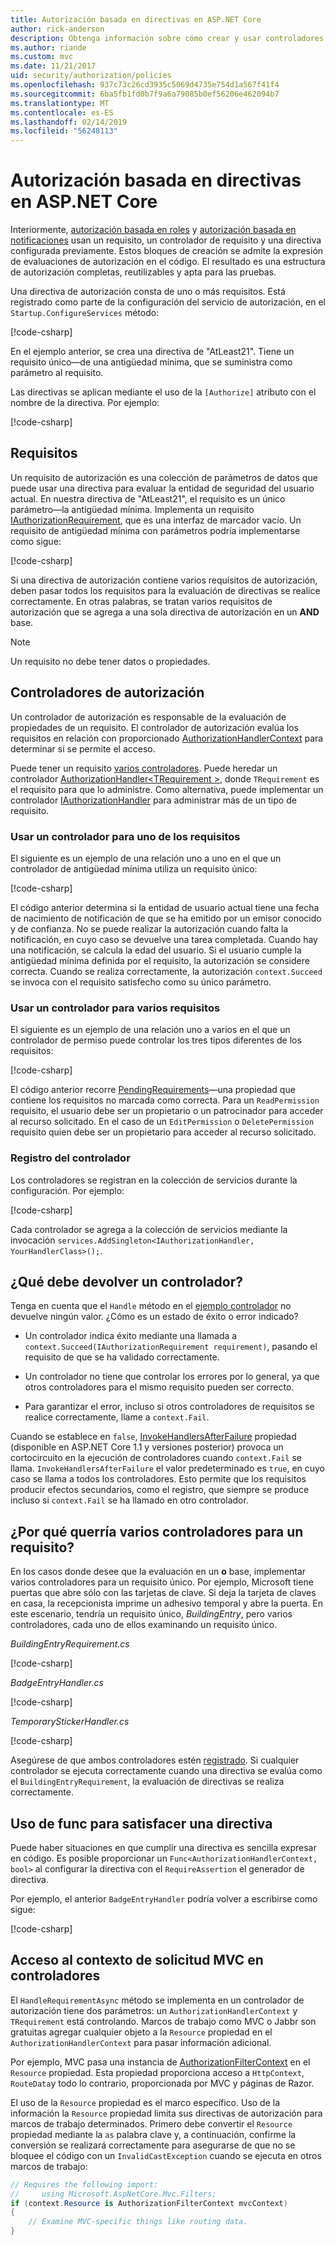 ```yaml
---
title: Autorización basada en directivas en ASP.NET Core
author: rick-anderson
description: Obtenga información sobre cómo crear y usar controladores de la directiva de autorización para exigir los requisitos de autorización en una aplicación ASP.NET Core.
ms.author: riande
ms.custom: mvc
ms.date: 11/21/2017
uid: security/authorization/policies
ms.openlocfilehash: 937c73c26cd3935c5069d4735e754d1a567f41f4
ms.sourcegitcommit: 6ba5fb1fd0b7f9a6a79085b0ef56206e462094b7
ms.translationtype: MT
ms.contentlocale: es-ES
ms.lasthandoff: 02/14/2019
ms.locfileid: "56248113"
---
```

# <a name="policy-based-authorization-in-aspnet-core"></a>Autorización basada en directivas en ASP.NET Core

Interiormente, [autorización basada en roles](xref:security/authorization/roles) y [autorización basada en notificaciones](xref:security/authorization/claims) usan un requisito, un controlador de requisito y una directiva configurada previamente. Estos bloques de creación se admite la expresión de evaluaciones de autorización en el código. El resultado es una estructura de autorización completas, reutilizables y apta para las pruebas.

Una directiva de autorización consta de uno o más requisitos. Está registrado como parte de la configuración del servicio de autorización, en el `Startup.ConfigureServices` método:

[!code-csharp[](policies/samples/PoliciesAuthApp1/Startup.cs?range=40-41,50-55,63,72)]

En el ejemplo anterior, se crea una directiva de "AtLeast21". Tiene un requisito único&mdash;de una antigüedad mínima, que se suministra como parámetro al requisito.

Las directivas se aplican mediante el uso de la `[Authorize]` atributo con el nombre de la directiva. Por ejemplo:

[!code-csharp[](policies/samples/PoliciesAuthApp1/Controllers/AlcoholPurchaseController.cs?name=snippet_AlcoholPurchaseControllerClass&highlight=4)]

## <a name="requirements"></a>Requisitos

Un requisito de autorización es una colección de parámetros de datos que puede usar una directiva para evaluar la entidad de seguridad del usuario actual. En nuestra directiva de "AtLeast21", el requisito es un único parámetro&mdash;la antigüedad mínima. Implementa un requisito [IAuthorizationRequirement](/dotnet/api/microsoft.aspnetcore.authorization.iauthorizationrequirement), que es una interfaz de marcador vacío. Un requisito de antigüedad mínima con parámetros podría implementarse como sigue:

[!code-csharp[](policies/samples/PoliciesAuthApp1/Services/Requirements/MinimumAgeRequirement.cs?name=snippet_MinimumAgeRequirementClass)]

Si una directiva de autorización contiene varios requisitos de autorización, deben pasar todos los requisitos para la evaluación de directivas se realice correctamente. En otras palabras, se tratan varios requisitos de autorización que se agrega a una sola directiva de autorización en un **AND** base.

> [!NOTE]
> Un requisito no debe tener datos o propiedades.

<a name="security-authorization-policies-based-authorization-handler"></a>

## <a name="authorization-handlers"></a>Controladores de autorización

Un controlador de autorización es responsable de la evaluación de propiedades de un requisito. El controlador de autorización evalúa los requisitos en relación con proporcionado [AuthorizationHandlerContext](/dotnet/api/microsoft.aspnetcore.authorization.authorizationhandlercontext) para determinar si se permite el acceso.

Puede tener un requisito [varios controladores](#security-authorization-policies-based-multiple-handlers). Puede heredar un controlador [AuthorizationHandler\<TRequirement >](/dotnet/api/microsoft.aspnetcore.authorization.authorizationhandler-1), donde `TRequirement` es el requisito para que lo administre. Como alternativa, puede implementar un controlador [IAuthorizationHandler](/dotnet/api/microsoft.aspnetcore.authorization.iauthorizationhandler) para administrar más de un tipo de requisito.

### <a name="use-a-handler-for-one-requirement"></a>Usar un controlador para uno de los requisitos

<a name="security-authorization-handler-example"></a>

El siguiente es un ejemplo de una relación uno a uno en el que un controlador de antigüedad mínima utiliza un requisito único:

[!code-csharp[](policies/samples/PoliciesAuthApp1/Services/Handlers/MinimumAgeHandler.cs?name=snippet_MinimumAgeHandlerClass)]

El código anterior determina si la entidad de usuario actual tiene una fecha de nacimiento de notificación de que se ha emitido por un emisor conocido y de confianza. No se puede realizar la autorización cuando falta la notificación, en cuyo caso se devuelve una tarea completada. Cuando hay una notificación, se calcula la edad del usuario. Si el usuario cumple la antigüedad mínima definida por el requisito, la autorización se considere correcta. Cuando se realiza correctamente, la autorización `context.Succeed` se invoca con el requisito satisfecho como su único parámetro.

### <a name="use-a-handler-for-multiple-requirements"></a>Usar un controlador para varios requisitos

El siguiente es un ejemplo de una relación uno a varios en el que un controlador de permiso puede controlar los tres tipos diferentes de los requisitos:

[!code-csharp[](policies/samples/PoliciesAuthApp1/Services/Handlers/PermissionHandler.cs?name=snippet_PermissionHandlerClass)]

El código anterior recorre [PendingRequirements](/dotnet/api/microsoft.aspnetcore.authorization.authorizationhandlercontext.pendingrequirements#Microsoft_AspNetCore_Authorization_AuthorizationHandlerContext_PendingRequirements)&mdash;una propiedad que contiene los requisitos no marcada como correcta. Para un `ReadPermission` requisito, el usuario debe ser un propietario o un patrocinador para acceder al recurso solicitado. En el caso de un `EditPermission` o `DeletePermission` requisito quien debe ser un propietario para acceder al recurso solicitado.

<a name="security-authorization-policies-based-handler-registration"></a>

### <a name="handler-registration"></a>Registro del controlador

Los controladores se registran en la colección de servicios durante la configuración. Por ejemplo:

[!code-csharp[](policies/samples/PoliciesAuthApp1/Startup.cs?range=40-41,50-55,63-65,72)]

Cada controlador se agrega a la colección de servicios mediante la invocación `services.AddSingleton<IAuthorizationHandler, YourHandlerClass>();`.

## <a name="what-should-a-handler-return"></a>¿Qué debe devolver un controlador?

Tenga en cuenta que el `Handle` método en el [ejemplo controlador](#security-authorization-handler-example) no devuelve ningún valor. ¿Cómo es un estado de éxito o error indicado?

* Un controlador indica éxito mediante una llamada a `context.Succeed(IAuthorizationRequirement requirement)`, pasando el requisito de que se ha validado correctamente.

* Un controlador no tiene que controlar los errores por lo general, ya que otros controladores para el mismo requisito pueden ser correcto.

* Para garantizar el error, incluso si otros controladores de requisitos se realice correctamente, llame a `context.Fail`.

Cuando se establece en `false`, [InvokeHandlersAfterFailure](/dotnet/api/microsoft.aspnetcore.authorization.authorizationoptions.invokehandlersafterfailure#Microsoft_AspNetCore_Authorization_AuthorizationOptions_InvokeHandlersAfterFailure) propiedad (disponible en ASP.NET Core 1.1 y versiones posterior) provoca un cortocircuito en la ejecución de controladores cuando `context.Fail` se llama. `InvokeHandlersAfterFailure` el valor predeterminado es `true`, en cuyo caso se llama a todos los controladores. Esto permite que los requisitos producir efectos secundarios, como el registro, que siempre se produce incluso si `context.Fail` se ha llamado en otro controlador.

<a name="security-authorization-policies-based-multiple-handlers"></a>

## <a name="why-would-i-want-multiple-handlers-for-a-requirement"></a>¿Por qué querría varios controladores para un requisito?

En los casos donde desee que la evaluación en un **o** base, implementar varios controladores para un requisito único. Por ejemplo, Microsoft tiene puertas que abre sólo con las tarjetas de clave. Si deja la tarjeta de claves en casa, la recepcionista imprime un adhesivo temporal y abre la puerta. En este escenario, tendría un requisito único, *BuildingEntry*, pero varios controladores, cada uno de ellos examinando un requisito único.

*BuildingEntryRequirement.cs*

[!code-csharp[](policies/samples/PoliciesAuthApp1/Services/Requirements/BuildingEntryRequirement.cs?name=snippet_BuildingEntryRequirementClass)]

*BadgeEntryHandler.cs*

[!code-csharp[](policies/samples/PoliciesAuthApp1/Services/Handlers/BadgeEntryHandler.cs?name=snippet_BadgeEntryHandlerClass)]

*TemporaryStickerHandler.cs*

[!code-csharp[](policies/samples/PoliciesAuthApp1/Services/Handlers/TemporaryStickerHandler.cs?name=snippet_TemporaryStickerHandlerClass)]

Asegúrese de que ambos controladores estén [registrado](xref:security/authorization/policies#security-authorization-policies-based-handler-registration). Si cualquier controlador se ejecuta correctamente cuando una directiva se evalúa como el `BuildingEntryRequirement`, la evaluación de directivas se realiza correctamente.

## <a name="using-a-func-to-fulfill-a-policy"></a>Uso de func para satisfacer una directiva

Puede haber situaciones en que cumplir una directiva es sencilla expresar en código. Es posible proporcionar un `Func<AuthorizationHandlerContext, bool>` al configurar la directiva con el `RequireAssertion` el generador de directiva.

Por ejemplo, el anterior `BadgeEntryHandler` podría volver a escribirse como sigue:

[!code-csharp[](policies/samples/PoliciesAuthApp1/Startup.cs?range=52-53,57-63)]

## <a name="accessing-mvc-request-context-in-handlers"></a>Acceso al contexto de solicitud MVC en controladores

El `HandleRequirementAsync` método se implementa en un controlador de autorización tiene dos parámetros: un `AuthorizationHandlerContext` y `TRequirement` está controlando. Marcos de trabajo como MVC o Jabbr son gratuitas agregar cualquier objeto a la `Resource` propiedad en el `AuthorizationHandlerContext` para pasar información adicional.

Por ejemplo, MVC pasa una instancia de [AuthorizationFilterContext](/dotnet/api/?term=AuthorizationFilterContext) en el `Resource` propiedad. Esta propiedad proporciona acceso a `HttpContext`, `RouteData`y todo lo contrario, proporcionada por MVC y páginas de Razor.

El uso de la `Resource` propiedad es el marco específico. Uso de la información la `Resource` propiedad limita sus directivas de autorización para marcos de trabajo determinados. Primero debe convertir el `Resource` propiedad mediante la `as` palabra clave y, a continuación, confirme la conversión se realizará correctamente para asegurarse de que no se bloquee el código con un `InvalidCastException` cuando se ejecuta en otros marcos de trabajo:

```csharp
// Requires the following import:
//     using Microsoft.AspNetCore.Mvc.Filters;
if (context.Resource is AuthorizationFilterContext mvcContext)
{
    // Examine MVC-specific things like routing data.
}
```
